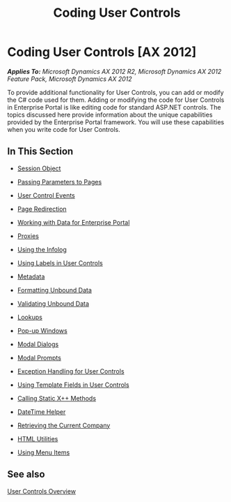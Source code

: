 ﻿---
title: Coding User Controls
TOCTitle: Coding User Controls
ms:assetid: 47902d78-f936-4f3f-a873-a8b79ec7ef6c
ms:mtpsurl: https://msdn.microsoft.com/en-us/library/Cc588545(v=AX.60)
ms:contentKeyID: 28119429
ms.date: 11/07/2012
mtps_version: v=AX.60
---

# Coding User Controls [AX 2012]


_**Applies To:** Microsoft Dynamics AX 2012 R2, Microsoft Dynamics AX 2012 Feature Pack, Microsoft Dynamics AX 2012_

To provide additional functionality for User Controls, you can add or modify the C\# code used for them. Adding or modifying the code for User Controls in Enterprise Portal is like editing code for standard ASP.NET controls. The topics discussed here provide information about the unique capabilities provided by the Enterprise Portal framework. You will use these capabilities when you write code for User Controls.

## In This Section

  - [Session Object](session-object.md)  

  - [Passing Parameters to Pages](passing-parameters-to-pages.md)  

  - [User Control Events](user-control-events.md)  

  - [Page Redirection](page-redirection.md)  

  - [Working with Data for Enterprise Portal](working-with-data-for-enterprise-portal.md)  

  - [Proxies](proxies.md)  

  - [Using the Infolog](using-the-infolog.md)  

  - [Using Labels in User Controls](using-labels-in-user-controls.md)  

  - [Metadata](metadata.md)  

  - [Formatting Unbound Data](formatting-unbound-data.md)  

  - [Validating Unbound Data](validating-unbound-data.md)  

  - [Lookups](lookups.md)  

  - [Pop-up Windows](pop-up-windows.md)  

  - [Modal Dialogs](modal-dialogs.md)  

  - [Modal Prompts](modal-prompts.md)  

  - [Exception Handling for User Controls](exception-handling-for-user-controls.md)  

  - [Using Template Fields in User Controls](using-template-fields-in-user-controls.md)  

  - [Calling Static X++ Methods](calling-static-x-methods.md)  

  - [DateTime Helper](datetime-helper.md)  

  - [Retrieving the Current Company](retrieving-the-current-company.md)  

  - [HTML Utilities](html-utilities.md)  

  - [Using Menu Items](using-menu-items.md)  

## See also

[User Controls Overview](user-controls-overview.md)

